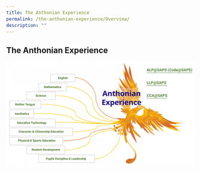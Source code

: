 ```yaml
---
title: The Anthonian Experience
permalink: /the-anthonian-experience/Overview/
description: ""
---
```

## The Anthonian Experience

![](/images/phoenix-mindmapv4.jpg)